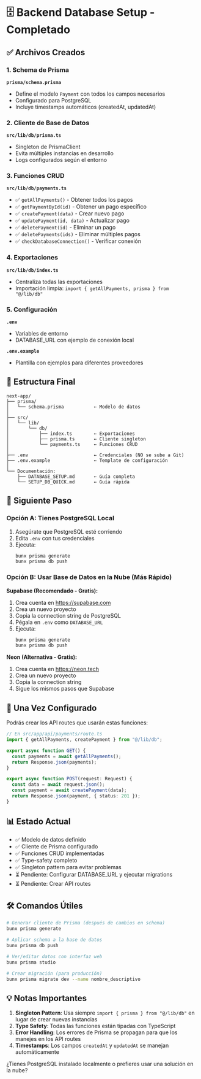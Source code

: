 # 🗄️ Backend Database Setup - Completado

## ✅ Archivos Creados

### 1. Schema de Prisma
**`prisma/schema.prisma`**
- Define el modelo `Payment` con todos los campos necesarios
- Configurado para PostgreSQL
- Incluye timestamps automáticos (createdAt, updatedAt)

### 2. Cliente de Base de Datos
**`src/lib/db/prisma.ts`**
- Singleton de PrismaClient
- Evita múltiples instancias en desarrollo
- Logs configurados según el entorno

### 3. Funciones CRUD
**`src/lib/db/payments.ts`**
- ✅ `getAllPayments()` - Obtener todos los pagos
- ✅ `getPaymentById(id)` - Obtener un pago específico
- ✅ `createPayment(data)` - Crear nuevo pago
- ✅ `updatePayment(id, data)` - Actualizar pago
- ✅ `deletePayment(id)` - Eliminar un pago
- ✅ `deletePayments(ids)` - Eliminar múltiples pagos
- ✅ `checkDatabaseConnection()` - Verificar conexión

### 4. Exportaciones
**`src/lib/db/index.ts`**
- Centraliza todas las exportaciones
- Importación limpia: `import { getAllPayments, prisma } from "@/lib/db"`

### 5. Configuración
**`.env`**
- Variables de entorno
- DATABASE_URL con ejemplo de conexión local

**`.env.example`**
- Plantilla con ejemplos para diferentes proveedores

## 📂 Estructura Final

```
next-app/
├── prisma/
│   └── schema.prisma           ← Modelo de datos
│
├── src/
│   └── lib/
│       └── db/
│           ├── index.ts        ← Exportaciones
│           ├── prisma.ts       ← Cliente singleton
│           └── payments.ts     ← Funciones CRUD
│
├── .env                        ← Credenciales (NO se sube a Git)
├── .env.example                ← Template de configuración
│
└── Documentación:
    ├── DATABASE_SETUP.md       ← Guía completa
    └── SETUP_DB_QUICK.md       ← Guía rápida
```

## 🎯 Siguiente Paso

### Opción A: Tienes PostgreSQL Local

1. Asegúrate que PostgreSQL esté corriendo
2. Edita `.env` con tus credenciales
3. Ejecuta:
   ```bash
   bunx prisma generate
   bunx prisma db push
   ```

### Opción B: Usar Base de Datos en la Nube (Más Rápido)

**Supabase (Recomendado - Gratis):**
1. Crea cuenta en https://supabase.com
2. Crea un nuevo proyecto
3. Copia la connection string de PostgreSQL
4. Pégala en `.env` como `DATABASE_URL`
5. Ejecuta:
   ```bash
   bunx prisma generate
   bunx prisma db push
   ```

**Neon (Alternativa - Gratis):**
1. Crea cuenta en https://neon.tech
2. Crea un nuevo proyecto
3. Copia la connection string
4. Sigue los mismos pasos que Supabase

## 🚀 Una Vez Configurado

Podrás crear los API routes que usarán estas funciones:

```typescript
// En src/app/api/payments/route.ts
import { getAllPayments, createPayment } from "@/lib/db";

export async function GET() {
  const payments = await getAllPayments();
  return Response.json(payments);
}

export async function POST(request: Request) {
  const data = await request.json();
  const payment = await createPayment(data);
  return Response.json(payment, { status: 201 });
}
```

## 📊 Estado Actual

- ✅ Modelo de datos definido
- ✅ Cliente de Prisma configurado
- ✅ Funciones CRUD implementadas
- ✅ Type-safety completo
- ✅ Singleton pattern para evitar problemas
- ⏳ Pendiente: Configurar DATABASE_URL y ejecutar migrations
- ⏳ Pendiente: Crear API routes

## 🛠️ Comandos Útiles

```bash
# Generar cliente de Prisma (después de cambios en schema)
bunx prisma generate

# Aplicar schema a la base de datos
bunx prisma db push

# Ver/editar datos con interfaz web
bunx prisma studio

# Crear migración (para producción)
bunx prisma migrate dev --name nombre_descriptivo
```

## 💡 Notas Importantes

1. **Singleton Pattern**: Usa siempre `import { prisma } from "@/lib/db"` en lugar de crear nuevas instancias
2. **Type Safety**: Todas las funciones están tipadas con TypeScript
3. **Error Handling**: Los errores de Prisma se propagan para que los manejes en los API routes
4. **Timestamps**: Los campos `createdAt` y `updatedAt` se manejan automáticamente

¿Tienes PostgreSQL instalado localmente o prefieres usar una solución en la nube?
